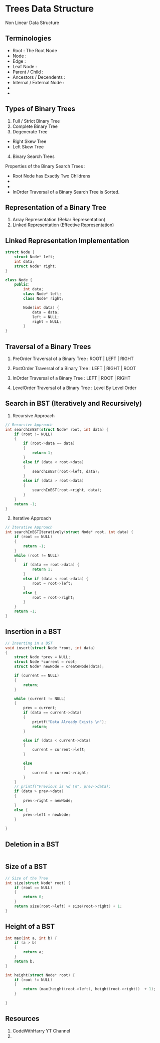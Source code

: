 # Trees Data Structure 
Non Linear Data Structure 

## Terminologies 
* Root : The Root Node
* Node : 
* Edge : 
* Leaf Node : 
* Parent / Child : 
* Ancestors / Decendents : 
* Internal / External Node : 
* 
* 

## Types of Binary Trees 
1. Full / Strict Binary Tree
2. Complete Binary Tree
3. Degenerate Tree 
* Right Skew Tree 
* Left Skew Tree 
4. Binary Search Trees

Properties of the Binary Search Trees : 
* Root Node has Exactly Two Childrens 
* 
* 
* InOrder Traversal of a Binary Search Tree is Sorted. 

## Representation of a Binary Tree
1. Array Representation (Bekar Representation)
2. Linked Representation (Effective Representation)

## Linked Representation Implementation 

``` C
struct Node {
    struct Node* left;
    int data;
    struct Node* right;
} 
```

``` CPP
class Node {
    public: 
        int data;
        class Node* left;
        class Node* right;

        Node(int data) {
            data = data;
            left = NULL;
            right = NULL;
        }
}
```

## Traversal of a Binary Trees
1. PreOrder Traversal of a Binary Tree : 
ROOT | LEFT | RIGHT

2. PostOrder Traversal of a Binary Tree : 
LEFT | RIGHT | ROOT

3. InOrder Traversal of a Binary Tree : 
LEFT | ROOT | RIGHT

4. LevelOrder Traversal of a Binary Tree : 
Level By Level Order

## Search in BST (Iteratively and Recursively) 
1. Recursive Approach 
```C
// Recursive Approach
int searchInBST(struct Node* root, int data) {
    if (root != NULL)
    {
        if (root->data == data)
        {
            return 1;
        }
        else if (data < root->data)
        {
            searchInBST(root->left, data);
        }
        else if (data > root->data)
        {
            searchInBST(root->right, data);
        }
    }
    return -1;
}
```

2. Iterative Approach 
```C
// Iterative Approach 
int searchInBSTIteratively(struct Node* root, int data) {
    if (root == NULL)
    {
        return -1;
    }
    while (root != NULL)
    {
        if (data == root->data) {
            return 1;
        }
        else if (data < root->data) {
            root = root->left;
        }
        else {
            root = root->right;
        }
    }
    return -1;   
}
```

## Insertion in a BST 
```C
// Inserting in a BST
void insert(struct Node *root, int data)
{
    struct Node *prev = NULL;
    struct Node *current = root;
    struct Node* newNode = createNode(data);

    if (current == NULL)
    {
        return;
    }

    while (current != NULL)
    {
        prev = current;
        if (data == current->data)
        {
            printf("Data Already Exists \n");
            return;
        }

        else if (data < current->data)
        {
            current = current->left;
        }

        else
        {
            current = current->right;
        }
    }
    // printf("Previous is %d \n", prev->data);
    if (data > prev->data)
    {
        prev->right = newNode;
    }
    else {
        prev->left = newNode;
    }
    
}

```

## Deletion in a BST 
```C

```

## Size of a BST 
```C 
// Size of the Tree
int size(struct Node* root) {
    if (root == NULL)
    {
        return 0;
    }
    return size(root->left) + size(root->right) + 1;
}
```

## Height of a BST 
```C 
int max(int a, int b) {
    if (a > b)
    {
        return a;
    }
    return b;    
}

int height(struct Node* root) {
    if (root != NULL)
    {
        return (max(height(root->left), height(root->right))  + 1);
    }
    
}
```


## Resources 
1. CodeWithHarry YT Channel
2. 